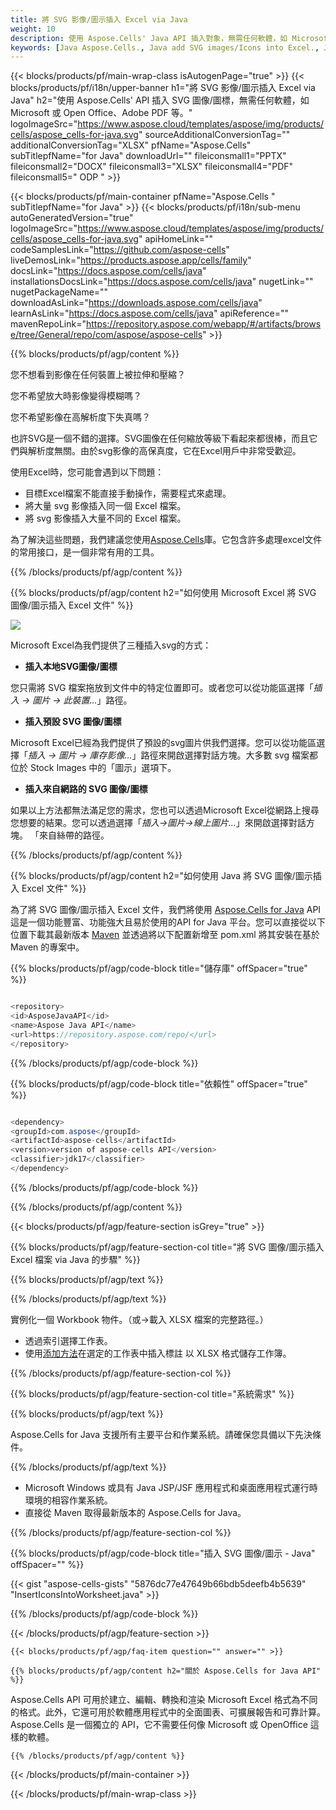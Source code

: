 ```yaml
---
title: 將 SVG 影像/圖示插入 Excel via Java
weight: 10
description: 使用 Aspose.Cells' Java API 插入對象，無需任何軟體，如 Microsoft 或 Open Office、Adobe PDF 等。
keywords: [Java Aspose.Cells., Java add SVG images/Icons into Excel., Java insert SVG images/Icons into Excel., Java create SVG images/Icons in Excel]
---
```

{{< blocks/products/pf/main-wrap-class isAutogenPage="true" >}}
{{< blocks/products/pf/i18n/upper-banner h1="將 SVG 影像/圖示插入 Excel via Java" h2="使用 Aspose.Cells\' API 插入 SVG 圖像/圖標，無需任何軟體，如 Microsoft 或 Open Office、Adobe PDF 等。" logoImageSrc="https://www.aspose.cloud/templates/aspose/img/products/cells/aspose_cells-for-java.svg" sourceAdditionalConversionTag="" additionalConversionTag="XLSX" pfName="Aspose.Cells" subTitlepfName="for Java" downloadUrl="" fileiconsmall1="PPTX" fileiconsmall2="DOCX" fileiconsmall3="XLSX" fileiconsmall4="PDF" fileiconsmall5=" ODP " >}}

{{< blocks/products/pf/main-container pfName="Aspose.Cells " subTitlepfName="for Java" >}}
{{< blocks/products/pf/i18n/sub-menu autoGeneratedVersion="true" logoImageSrc="https://www.aspose.cloud/templates/aspose/img/products/cells/aspose_cells-for-java.svg" apiHomeLink="" codeSamplesLink="https://github.com/aspose-cells" liveDemosLink="https://products.aspose.app/cells/family" docsLink="https://docs.aspose.com/cells/java" installationsDocsLink="https://docs.aspose.com/cells/java" nugetLink="" nugetPackageName="" downloadAsLink="https://downloads.aspose.com/cells/java" learnAsLink="https://docs.aspose.com/cells/java" apiReference="" mavenRepoLink="https://repository.aspose.com/webapp/#/artifacts/browse/tree/General/repo/com/aspose/aspose-cells" >}}

{{% blocks/products/pf/agp/content %}}

您不想看到影像在任何裝置上被拉伸和壓縮？

您不希望放大時影像變得模糊嗎？

您不希望影像在高解析度下失真嗎？

也許SVG是一個不錯的選擇。SVG圖像在任何縮放等級下看起來都很棒，而且它們與解析度無關。由於svg影像的高保真度，它在Excel用戶中非常受歡迎。

使用Excel時，您可能會遇到以下問題：

+ 目標Excel檔案不能直接手動操作，需要程式來處理。
+ 將大量 svg 影像插入同一個 Excel 檔案。
+ 將 svg 影像插入大量不同的 Excel 檔案。

為了解決這些問題，我們建議您使用[Aspose.Cells](https://products.aspose.com/cells/)庫。它包含許多處理excel文件的常用接口，是一個非常有用的工具。

{{% /blocks/products/pf/agp/content %}}

{{% blocks/products/pf/agp/content h2="如何使用 Microsoft Excel 將 SVG 圖像/圖示插入 Excel 文件" %}}

![](/cells/zh-hant/net/icons/insert-icons-to-excel/sample.png)

Microsoft Excel為我們提供了三種插入svg的方式：

+  **插入本地SVG圖像/圖標**

您只需將 SVG 檔案拖放到文件中的特定位置即可。或者您可以從功能區選擇「*插入 -> 圖片 -> 此裝置...*」路徑。

+  **插入預設 SVG 圖像/圖標**

Microsoft Excel已經為我們提供了預設的svg圖片供我們選擇。您可以從功能區選擇「*插入 -> 圖片 -> 庫存影像...*」路徑來開啟選擇對話方塊。大多數 svg 檔案都位於 Stock Images 中的「圖示」選項下。

+  **插入來自網路的 SVG 圖像/圖標**

如果以上方法都無法滿足您的需求，您也可以透過Microsoft Excel從網路上搜尋您想要的結果。您可以透過選擇「*插入->圖片->線上圖片...*」來開啟選擇對話方塊。 「來自絲帶的路徑。

{{% /blocks/products/pf/agp/content %}}

{{% blocks/products/pf/agp/content h2="如何使用 Java 將 SVG 圖像/圖示插入 Excel 文件" %}}

為了將 SVG 圖像/圖示插入 Excel 文件，我們將使用
 [Aspose.Cells for Java](https://products.aspose.com/cells/java) 
API 這是一個功能豐富、功能強大且易於使用的API for Java 平台。您可以直接從以下位置下載其最新版本
 [Maven](https://repository.aspose.com/webapp/#/artifacts/browse/tree/General/repo/com/aspose/aspose-cells) 
並透過將以下配置新增至 pom.xml 將其安裝在基於 Maven 的專案中。

{{% blocks/products/pf/agp/code-block title="儲存庫" offSpacer="true" %}}

```cs

<repository>
<id>AsposeJavaAPI</id>
<name>Aspose Java API</name>
<url>https://repository.aspose.com/repo/</url>
</repository>

```

{{% /blocks/products/pf/agp/code-block %}}

{{% blocks/products/pf/agp/code-block title="依賴性" offSpacer="true" %}}

```cs

<dependency>
<groupId>com.aspose</groupId>
<artifactId>aspose-cells</artifactId>
<version>version of aspose-cells API</version>
<classifier>jdk17</classifier>
</dependency>

```

{{% /blocks/products/pf/agp/code-block %}}

{{% /blocks/products/pf/agp/content %}}

{{< blocks/products/pf/agp/feature-section isGrey="true" >}}

{{% blocks/products/pf/agp/feature-section-col title="將 SVG 圖像/圖示插入 Excel 檔案 via Java 的步驟" %}}

{{% blocks/products/pf/agp/text %}}

{{% /blocks/products/pf/agp/text %}}

實例化一個 Workbook 物件。（或->載入 XLSX 檔案的完整路徑。）
+ 透過索引選擇工作表。
 + 使用[添加方法](https://reference.aspose.com/cells/java/com.aspose.cells/shapecollection/#addIcons-int-int-int-int-int-int-byte---byte---)在選定的工作表中插入標註
以 XLSX 格式儲存工作簿。

{{% /blocks/products/pf/agp/feature-section-col %}}

{{% blocks/products/pf/agp/feature-section-col title="系統需求" %}}

{{% blocks/products/pf/agp/text %}}

Aspose.Cells for Java 支援所有主要平台和作業系統。請確保您具備以下先決條件。

{{% /blocks/products/pf/agp/text %}}

- Microsoft Windows 或具有 Java JSP/JSF 應用程式和桌面應用程式運行時環境的相容作業系統。
- 直接從 Maven 取得最新版本的 Aspose.Cells for Java。

{{% /blocks/products/pf/agp/feature-section-col %}}

{{% blocks/products/pf/agp/code-block title="插入 SVG 圖像/圖示 - Java" offSpacer="" %}}

{{< gist "aspose-cells-gists" "5876dc77e47649b66bdb5deefb4b5639" "InsertIconsIntoWorksheet.java" >}}

{{% /blocks/products/pf/agp/code-block %}}


{{< /blocks/products/pf/agp/feature-section >}}

    {{< blocks/products/pf/agp/faq-item question="" answer="" >}}
 

<!-- aboutfile Starts -->

    {{% blocks/products/pf/agp/content h2="關於 Aspose.Cells for Java API" %}}

 Aspose.Cells API 可用於建立、編輯、轉換和渲染 Microsoft Excel 格式為不同的格式。此外，它還可用於軟體應用程式中的全面圖表、可擴展報告和可靠計算。 Aspose.Cells 是一個獨立的 API，它不需要任何像 Microsoft 或 OpenOffice 這樣的軟體。


    {{% /blocks/products/pf/agp/content %}}

    


{{< /blocks/products/pf/main-container >}}
    
{{< /blocks/products/pf/main-wrap-class >}}
